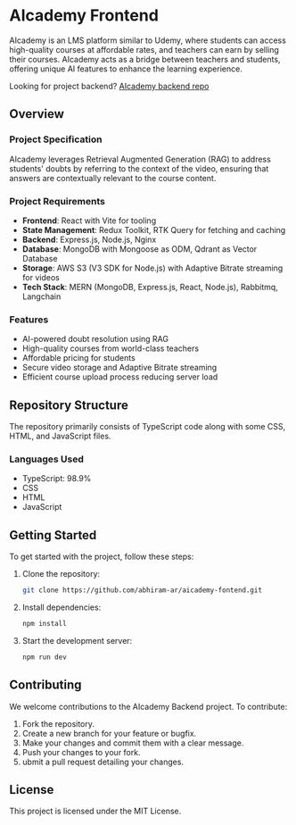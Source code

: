 # AIcademy Frontend
AIcademy is an LMS platform similar to Udemy, where students can access high-quality courses at affordable rates, and teachers can earn by selling their courses. AIcademy acts as a bridge between teachers and students, offering unique AI features to enhance the learning experience.

Looking for project backend? [AIcademy backend repo](https://github.com/abhiram-ar/aicademy-backend)

## Overview

### Project Specification
AIcademy leverages Retrieval Augmented Generation (RAG) to address students' doubts by referring to the context of the video, ensuring that answers are contextually relevant to the course content.

### Project Requirements
- **Frontend**: React with Vite for tooling
- **State Management**: Redux Toolkit, RTK Query for fetching and caching
- **Backend**: Express.js, Node.js, Nginx
- **Database**: MongoDB with Mongoose as ODM, Qdrant as Vector Database
- **Storage**: AWS S3 (V3 SDK for Node.js) with Adaptive Bitrate streaming for videos
- **Tech Stack**: MERN (MongoDB, Express.js, React, Node.js), Rabbitmq, Langchain

### Features
- AI-powered doubt resolution using RAG
- High-quality courses from world-class teachers
- Affordable pricing for students
- Secure video storage and Adaptive Bitrate streaming
- Efficient course upload process reducing server load

## Repository Structure
The repository primarily consists of TypeScript code along with some CSS, HTML, and JavaScript files.

### Languages Used
- TypeScript: 98.9%
- CSS
- HTML
- JavaScript

## Getting Started

To get started with the project, follow these steps:

1. Clone the repository:
   ```bash
   git clone https://github.com/abhiram-ar/aicademy-fontend.git
   ```
2. Install dependencies:
   ```bash
   npm install
   ```
3. Start the development server:
   ```bash
   npm run dev
   ```

## Contributing
We welcome contributions to the AIcademy Backend project. To contribute:

1. Fork the repository.
2. Create a new branch for your feature or bugfix.
3. Make your changes and commit them with a clear message.
4. Push your changes to your fork.
5. ubmit a pull request detailing your changes.

## License
This project is licensed under the MIT License.